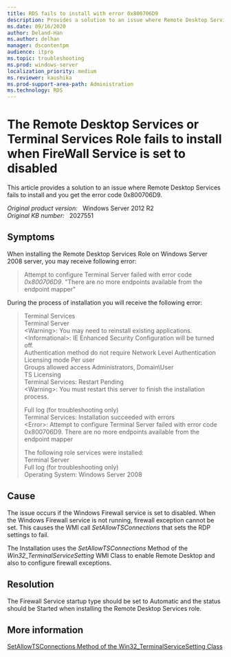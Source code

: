 ```yaml
---
title: RDS fails to install with error 0x800706D9
description: Provides a solution to an issue where Remote Desktop Services fails to install and you get the error code 0x800706D9.
ms.date: 09/16/2020
author: Deland-Han
ms.author: delhan
manager: dscontentpm
audience: itpro
ms.topic: troubleshooting
ms.prod: windows-server
localization_priority: medium
ms.reviewer: kaushika
ms.prod-support-area-path: Administration
ms.technology: RDS
---
```

# The Remote Desktop Services or Terminal Services Role fails to install when FireWall Service is set to disabled

This article provides a solution to an issue where Remote Desktop Services fails to install and you get the error code 0x800706D9.

_Original product version:_ &nbsp; Windows Server 2012 R2  
_Original KB number:_ &nbsp; 2027551

## Symptoms

When installing the Remote Desktop Services Role on Windows Server 2008 server, you may receive following error:

> Attempt to configure Terminal Server failed with error code *0x800706D9*. "There are no more endpoints available from the endpoint mapper"

During the process of installation you will receive the following error:

> Terminal Services  
Terminal Server  
\<Warning>: You may need to reinstall existing applications.  
\<Informational>: IE Enhanced Security Configuration will be turned off.  
Authentication method do not require Network Level Authentication  
Licensing mode Per user  
Groups allowed access Administrators, Domain\User  
TS Licensing  
Terminal Services: Restart Pending  
\<Warning>: You must restart this server to finish the installation process.  
>
> Full log (for troubleshooting only)  
Terminal Services: Installation succeeded with errors  
\<Error>: Attempt to configure Terminal Server failed with error code 0x800706D9. There are no more endpoints available from the endpoint mapper  
>
> The following role services were installed:  
Terminal Server  
Full log (for troubleshooting only)  
Operating System: Windows Server 2008

## Cause

The issue occurs if the Windows Firewall service is set to disabled. When the Windows Firewall service is not running, firewall exception cannot be set. This causes the WMI call *SetAllowTSConnections* that sets the RDP settings to fail.

The Installation uses the *SetAllowTSConnections* Method of the *Win32_TerminalServiceSetting* WMI Class to enable Remote Desktop and also to configure firewall exceptions.

## Resolution

The Firewall Service  startup type should be set to Automatic and the status should be  Started  when installing the Remote Desktop Services role.

## More information

[SetAllowTSConnections Method of the Win32_TerminalServiceSetting Class](/windows/win32/termserv/win32-terminalservicesetting-setallowtsconnections)
